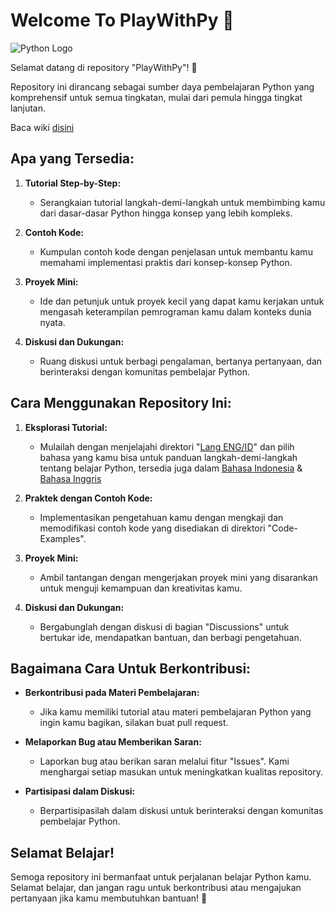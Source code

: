# Welcome To PlayWithPy 🐍

![Python Logo](https://www.python.org/static/community_logos/python-logo-master-v3-TM.png)

Selamat datang di repository "PlayWithPy"! 🐍

Repository ini dirancang sebagai sumber daya pembelajaran Python yang komprehensif untuk semua tingkatan, mulai dari pemula hingga tingkat lanjutan.

Baca wiki [disini](https://github.com/zoelabbb/PlayWithPy/wiki)

## Apa yang Tersedia:

1. **Tutorial Step-by-Step:**
   - Serangkaian tutorial langkah-demi-langkah untuk membimbing kamu dari dasar-dasar Python hingga konsep yang lebih kompleks.

2. **Contoh Kode:**
   - Kumpulan contoh kode dengan penjelasan untuk membantu kamu memahami implementasi praktis dari konsep-konsep Python.

3. **Proyek Mini:**
   - Ide dan petunjuk untuk proyek kecil yang dapat kamu kerjakan untuk mengasah keterampilan pemrograman kamu dalam konteks dunia nyata.

4. **Diskusi dan Dukungan:**
   - Ruang diskusi untuk berbagi pengalaman, bertanya pertanyaan, dan berinteraksi dengan komunitas pembelajar Python.

## Cara Menggunakan Repository Ini:

1. **Eksplorasi Tutorial:**
   - Mulailah dengan menjelajahi direktori "[Lang ENG/ID](https://github.com/zoelabbb/PlayWithPy/tree/main/Lang)" dan pilih bahasa yang kamu bisa untuk panduan langkah-demi-langkah tentang belajar Python, tersedia juga dalam [Bahasa Indonesia](https://github.com/zoelabbb/PlayWithPy/tree/main/Lang/ID) & [Bahasa Inggris](https://github.com/zoelabbb/PlayWithPy/tree/main/Lang/ENG)

2. **Praktek dengan Contoh Kode:**
   - Implementasikan pengetahuan kamu dengan mengkaji dan memodifikasi contoh kode yang disediakan di direktori "Code-Examples".

3. **Proyek Mini:**
   - Ambil tantangan dengan mengerjakan proyek mini yang disarankan untuk menguji kemampuan dan kreativitas kamu.

4. **Diskusi dan Dukungan:**
   - Bergabunglah dengan diskusi di bagian "Discussions" untuk bertukar ide, mendapatkan bantuan, dan berbagi pengetahuan.

## Bagaimana Cara Untuk Berkontribusi:

- **Berkontribusi pada Materi Pembelajaran:**
  - Jika kamu memiliki tutorial atau materi pembelajaran Python yang ingin kamu bagikan, silakan buat pull request.

- **Melaporkan Bug atau Memberikan Saran:**
  - Laporkan bug atau berikan saran melalui fitur "Issues". Kami menghargai setiap masukan untuk meningkatkan kualitas repository.

- **Partisipasi dalam Diskusi:**
  - Berpartisipasilah dalam diskusi untuk berinteraksi dengan komunitas pembelajar Python.

## Selamat Belajar!

Semoga repository ini bermanfaat untuk perjalanan belajar Python kamu. Selamat belajar, dan jangan ragu untuk berkontribusi atau mengajukan pertanyaan jika kamu membutuhkan bantuan! 🚀